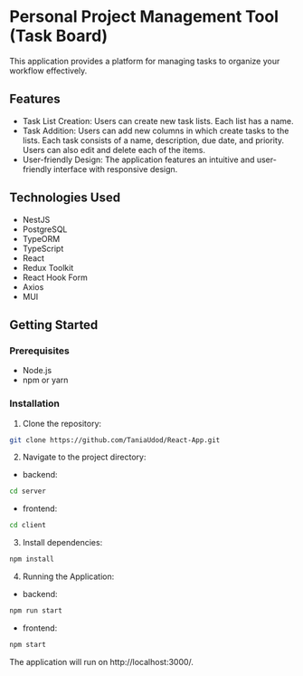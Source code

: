 # Personal Project Management Tool (Task Board)

This application provides a platform for managing tasks to organize your workflow effectively.

## Features

- Task List Creation: Users can create new task lists. Each list has a name.
- Task Addition: Users can add new columns in which create tasks to the lists. Each task consists of a name, description, due date, and priority. Users can also edit and delete each of the items.
- User-friendly Design: The application features an intuitive and user-friendly interface with responsive design.

## Technologies Used

- NestJS
- PostgreSQL
- TypeORM
- TypeScript
- React
- Redux Toolkit
- React Hook Form
- Axios
- MUI

## Getting Started

### Prerequisites

- Node.js
- npm or yarn

### Installation

1. Clone the repository:

```bash
git clone https://github.com/TaniaUdod/React-App.git
```

2. Navigate to the project directory:

- backend:

```bash
cd server
```

- frontend:

```bash
cd client
```

3. Install dependencies:

```bash
npm install
```

4. Running the Application:

- backend:

```bash
npm run start
```

- frontend:

```bash
npm start
```

The application will run on http://localhost:3000/.
